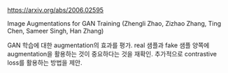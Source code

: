 https://arxiv.org/abs/2006.02595

Image Augmentations for GAN Training (Zhengli Zhao, Zizhao Zhang, Ting Chen, Sameer Singh, Han Zhang)

GAN 학습에 대한 augmentation의 효과를 평가. real 샘플과 fake 샘플 양쪽에 augmentation을 활용하는 것이 중요하다는 것을 재확인. 추가적으로 contrastive loss를 활용하는 방법을 제안.